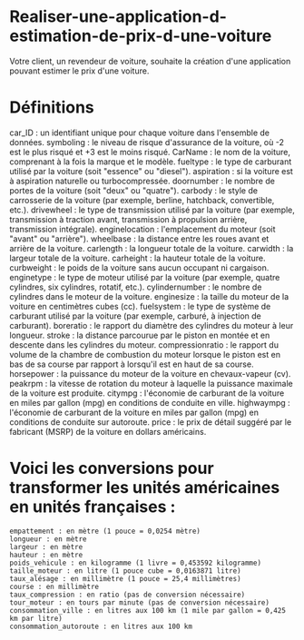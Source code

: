 # Realiser-une-application-d-estimation-de-prix-d-une-voiture
Votre client, un revendeur de voiture, souhaite la création d'une application pouvant estimer le prix d'une voiture.

# Définitions
car_ID : un identifiant unique pour chaque voiture dans l'ensemble de données.
symboling : le niveau de risque d'assurance de la voiture, où -2 est le plus risqué et +3 est le moins risqué.
CarName : le nom de la voiture, comprenant à la fois la marque et le modèle.
fueltype : le type de carburant utilisé par la voiture (soit "essence" ou "diesel").
aspiration : si la voiture est à aspiration naturelle ou turbocompressée.
doornumber : le nombre de portes de la voiture (soit "deux" ou "quatre").
carbody : le style de carrosserie de la voiture (par exemple, berline, hatchback, convertible, etc.).
drivewheel : le type de transmission utilisé par la voiture (par exemple, transmission à traction avant, transmission à propulsion arrière, transmission intégrale).
enginelocation : l'emplacement du moteur (soit "avant" ou "arrière").
wheelbase : la distance entre les roues avant et arrière de la voiture.
carlength : la longueur totale de la voiture.
carwidth : la largeur totale de la voiture.
carheight : la hauteur totale de la voiture.
curbweight : le poids de la voiture sans aucun occupant ni cargaison.
enginetype : le type de moteur utilisé par la voiture (par exemple, quatre cylindres, six cylindres, rotatif, etc.).
cylindernumber : le nombre de cylindres dans le moteur de la voiture.
enginesize : la taille du moteur de la voiture en centimètres cubes (cc).
fuelsystem : le type de système de carburant utilisé par la voiture (par exemple, carburé, à injection de carburant).
boreratio : le rapport du diamètre des cylindres du moteur à leur longueur.
stroke : la distance parcourue par le piston en montée et en descente dans les cylindres du moteur.
compressionratio : le rapport du volume de la chambre de combustion du moteur lorsque le piston est en bas de sa course par rapport à lorsqu'il est en haut de sa course.
horsepower : la puissance du moteur de la voiture en chevaux-vapeur (cv).
peakrpm : la vitesse de rotation du moteur à laquelle la puissance maximale de la voiture est produite.
citympg : l'économie de carburant de la voiture en miles par gallon (mpg) en conditions de conduite en ville.
highwaympg : l'économie de carburant de la voiture en miles par gallon (mpg) en conditions de conduite sur autoroute.
price : le prix de détail suggéré par le fabricant (MSRP) de la voiture en dollars américains.

# Voici les conversions pour transformer les unités américaines en unités françaises :

    empattement : en mètre (1 pouce = 0,0254 mètre)
    longueur : en mètre
    largeur : en mètre
    hauteur : en mètre
    poids_vehicule : en kilogramme (1 livre = 0,453592 kilogramme)
    taille_moteur : en litre (1 pouce cube = 0,0163871 litre)
    taux_alésage : en millimètre (1 pouce = 25,4 millimètres)
    course : en millimètre
    taux_compression : en ratio (pas de conversion nécessaire)
    tour_moteur : en tours par minute (pas de conversion nécessaire)
    consommation_ville : en litres aux 100 km (1 mile par gallon = 0,425 km par litre)
    consommation_autoroute : en litres aux 100 km
